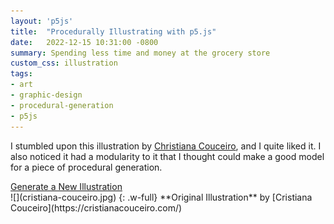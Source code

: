 ```yaml
---
layout: 'p5js'
title:  "Procedurally Illustrating with p5.js"
date:   2022-12-15 10:31:00 -0800
summary: Spending less time and money at the grocery store
custom_css: illustration
tags:
- art
- graphic-design
- procedural-generation
- p5js
---
```

I stumbled upon this illustration by [Christiana Couceiro](https://cristianacouceiro.com/), and I quite liked it. I also noticed it had a modularity to it that I thought could make a good model for a piece of procedural generation.

<div class='my-8 flex flex-row-reverse'>
<a href='#.button' onclick="window.location.reload(true);">
  <span id='button' class='bg-white hover:bg-gray-200 transition-all rounded p-2'>
    Generate a New Illustration
  </span>
</a>
</div>

<div class='grid md:grid-cols-2 gap-4'>
  <div markdown=1>
  ![](cristiana-couceiro.jpg)
  {: .w-full}
  **Original Illustration** by [Cristiana Couceiro](https://cristianacouceiro.com/)
  </div>
  <div id="p5js" class=''></div>
</div>

<script src="illustration.js" >

